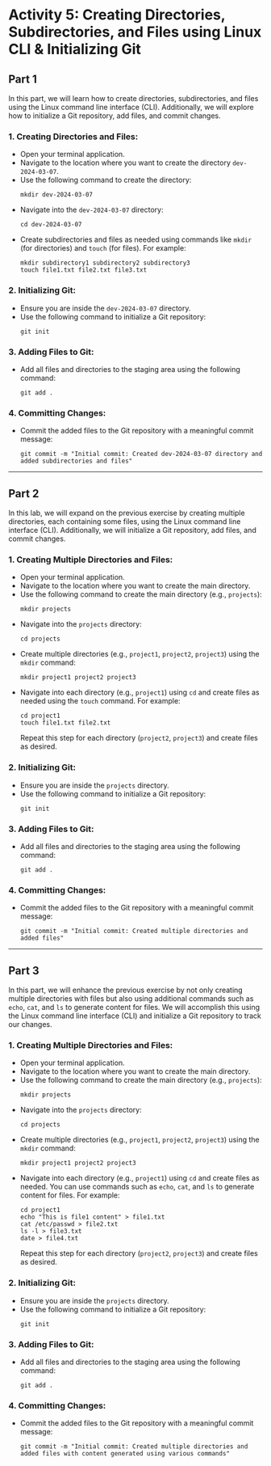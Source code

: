 # Activity 5: Creating Directories, Subdirectories, and Files using Linux CLI & Initializing Git

## Part 1

In this part, we will learn how to create directories, subdirectories, and files using the Linux command line interface (CLI). Additionally, we will explore how to initialize a Git repository, add files, and commit changes.


### 1. Creating Directories and Files:
- Open your terminal application.
- Navigate to the location where you want to create the directory `dev-2024-03-07`.
- Use the following command to create the directory:
  ```
  mkdir dev-2024-03-07
  ```
- Navigate into the `dev-2024-03-07` directory:
  ```
  cd dev-2024-03-07
  ```
- Create subdirectories and files as needed using commands like `mkdir` (for directories) and `touch` (for files). For example:
  ```
  mkdir subdirectory1 subdirectory2 subdirectory3
  touch file1.txt file2.txt file3.txt
  ```

### 2. Initializing Git:
- Ensure you are inside the `dev-2024-03-07` directory.
- Use the following command to initialize a Git repository:
  ```
  git init
  ```

### 3. Adding Files to Git:
- Add all files and directories to the staging area using the following command:
  ```
  git add .
  ```

### 4. Committing Changes:
- Commit the added files to the Git repository with a meaningful commit message:
  ```
  git commit -m "Initial commit: Created dev-2024-03-07 directory and added subdirectories and files"
  ```

-----
## Part 2

In this lab, we will expand on the previous exercise by creating multiple directories, each containing some files, using the Linux command line interface (CLI). Additionally, we will initialize a Git repository, add files, and commit changes.

### 1. Creating Multiple Directories and Files:
- Open your terminal application.
- Navigate to the location where you want to create the main directory.
- Use the following command to create the main directory (e.g., `projects`):
  ```
  mkdir projects
  ```
- Navigate into the `projects` directory:
  ```
  cd projects
  ```
- Create multiple directories (e.g., `project1`, `project2`, `project3`) using the `mkdir` command:
  ```
  mkdir project1 project2 project3
  ```
- Navigate into each directory (e.g., `project1`) using `cd` and create files as needed using the `touch` command. For example:
  ```
  cd project1
  touch file1.txt file2.txt
  ```
  Repeat this step for each directory (`project2`, `project3`) and create files as desired.

### 2. Initializing Git:
- Ensure you are inside the `projects` directory.
- Use the following command to initialize a Git repository:
  ```
  git init
  ```

### 3. Adding Files to Git:
- Add all files and directories to the staging area using the following command:
  ```
  git add .
  ```

### 4. Committing Changes:
- Commit the added files to the Git repository with a meaningful commit message:
  ```
  git commit -m "Initial commit: Created multiple directories and added files"
  ```

-----
## Part 3

In this part, we will enhance the previous exercise by not only creating multiple directories with files but also using additional commands such as `echo`, `cat`, and `ls` to generate content for files. We will accomplish this using the Linux command line interface (CLI) and initialize a Git repository to track our changes.

### 1. Creating Multiple Directories and Files:
- Open your terminal application.
- Navigate to the location where you want to create the main directory.
- Use the following command to create the main directory (e.g., `projects`):
  ```
  mkdir projects
  ```
- Navigate into the `projects` directory:
  ```
  cd projects
  ```
- Create multiple directories (e.g., `project1`, `project2`, `project3`) using the `mkdir` command:
  ```
  mkdir project1 project2 project3
  ```
- Navigate into each directory (e.g., `project1`) using `cd` and create files as needed. You can use commands such as `echo`, `cat`, and `ls` to generate content for files. For example:
  ```
  cd project1
  echo "This is file1 content" > file1.txt
  cat /etc/passwd > file2.txt
  ls -l > file3.txt
  date > file4.txt
  ```
  Repeat this step for each directory (`project2`, `project3`) and create files as desired.

### 2. Initializing Git:
- Ensure you are inside the `projects` directory.
- Use the following command to initialize a Git repository:
  ```
  git init
  ```

### 3. Adding Files to Git:
- Add all files and directories to the staging area using the following command:
  ```
  git add .
  ```

### 4. Committing Changes:
- Commit the added files to the Git repository with a meaningful commit message:
  ```
  git commit -m "Initial commit: Created multiple directories and added files with content generated using various commands"
  ```


